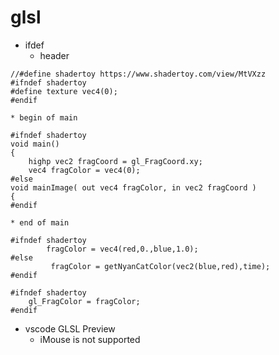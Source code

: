 # glsl
* ifdef
    * header
````
//#define shadertoy https://www.shadertoy.com/view/MtVXzz
#ifndef shadertoy
#define texture vec4(0);
#endif
````
    * begin of main
````
#ifndef shadertoy
void main()
{
    highp vec2 fragCoord = gl_FragCoord.xy;
    vec4 fragColor = vec4(0);
#else
void mainImage( out vec4 fragColor, in vec2 fragCoord )
{
#endif
````
    * end of main
````
#ifndef shadertoy
	    fragColor = vec4(red,0.,blue,1.0);
#else
         fragColor = getNyanCatColor(vec2(blue,red),time);    
#endif 

#ifndef shadertoy
    gl_FragColor = fragColor;
#endif 
````
* vscode GLSL Preview
    * iMouse is not supported
